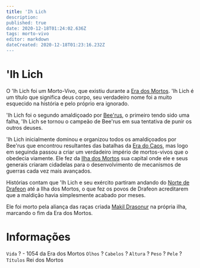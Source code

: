 ```yaml
---
title: 'Ih Lich
description: 
published: true
date: 2020-12-18T01:24:02.636Z
tags: morto-vivo
editor: markdown
dateCreated: 2020-12-18T01:23:16.232Z
---
```


<!-- SUBTITLE: Visão geral sobre 'Ih Lich -->

# 'Ih Lich
O 'Ih Lich foi um Morto-Vivo, que existiu durante a [Era dos Mortos](http://localhost/en/linha-do-tempo#era-dos-mortos). 'Ih Lich é um título que significa deus corpo, seu verdadeiro nome foi a muito esquecido na história e pelo próprio era ignorado.

'Ih Lich foi o segundo amaldiçoado por [Bee'rus](), o primeiro tendo sido uma falha, 'Ih Lich se tornou o campeão de Bee'rus em sua tentativa de punir os outros deuses.

'Ih Lich inicialmente dominou e organizou todos os amaldiçoados por Bee'rus  que encontrou resultantes das batalhas da [Era do Caos](http://localhost/en/linha-do-tempo#era-do-caos), mas logo em seguinda passou a criar um verdadeiro império de mortos-vivos que o obedecia viamente. Ele fez da [Ilha dos Mortos](http://localhost/en/lugares/plano-material/drafeon/sul-de-drafeon/ilha-dos-mortos) sua capital onde ele e seus generais criaram cidadelas para o desenvolvimento de mecanismos de guerras cada vez mais avançados.

Histórias contam que 'Ih Lich e seu exército partiram andando do [Norte de Drafeon](http://localhost/en/lugares/plano-material/drafeon/norte-de-drafeon) até a Ilha dos Mortos, o que fez os povos de Drafeon acreditarem que a maldição havia simplesmente acabado por meses.

Ele foi morto pela aliança das raças criada [Makil Drasonur](http://localhost/en/individuos/makil-drasonur) na própria ilha, marcando o fim da Era dos Mortos.

# Informações
`Vida` ? - 1054 da Era dos Mortos
`Olhos` ?
`Cabelos` ?
`Altura` ?
`Peso` ?
`Pele` ?
`Títulos` Rei dos Mortos

